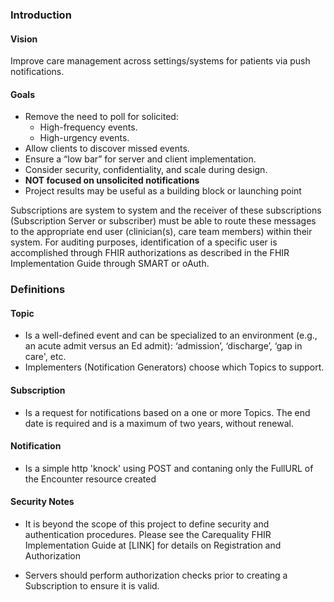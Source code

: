 ### Introduction
#### Vision
Improve care management across settings/systems for patients via push notifications.

#### Goals
* Remove the need to poll for solicited:
  *  High-frequency events.
  *  High-urgency events.
* Allow clients to discover missed events.
* Ensure a “low bar” for server and client implementation.
* Consider security, confidentiality, and scale during design.
* **NOT focused on unsolicited notifications**
* Project results may be useful as a building block or launching point

Subscriptions are system to system and the receiver of these subscriptions (Subscription Server or subscriber) must be able to route these messages to the appropriate end user (clinician(s), care team members) within their system. For auditing purposes, identification of a specific user is accomplished through FHIR authorizations as described in the FHIR Implementation Guide through SMART or oAuth.

### Definitions
#### Topic
* Is a well-defined event and can be specialized to an environment (e.g., an acute admit versus an Ed admit): ‘admission’, ‘discharge’, ‘gap in care', etc.
* Implementers (Notification Generators) choose which Topics to support.

#### Subscription
* Is a request for notifications based on a one or more Topics.  The end date is required and is a maximum of two years, without renewal.

#### Notification
* Is a simple http 'knock' using POST and contaning only the FullURL of the Encounter resource created

#### Security Notes
* It is beyond the scope of this project to define security and authentication procedures. Please see the Carequality FHIR Implementation Guide at [LINK] for details on Registration and Authorization

* Servers should perform authorization checks prior to creating a Subscription to ensure it is valid.
